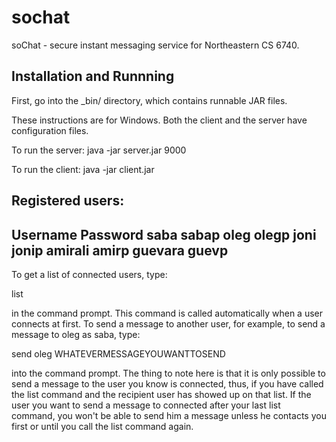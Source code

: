 sochat
======
soChat - secure instant messaging service for Northeastern CS 6740.

Installation and Runnning
-------------------------
First, go into the _bin/ directory, which contains runnable JAR files.

These instructions are for Windows. Both the client and the server have
configuration files.

To run the server: java -jar server.jar 9000

To run the client: java -jar client.jar


Registered users:
-------------------------------------------
Username          Password 
saba              sabap
oleg              olegp
joni              jonip
amirali           amirp
guevara           guevp
-------------------------------------------

To get a list of connected users, type: 

list 

in the command prompt. This command is called automatically when a 
user connects at first. To send a message to another user, for example, 
to send a message to oleg as saba, type: 

send oleg WHATEVERMESSAGEYOUWANTTOSEND

into the command prompt. The thing to note here is that it is only possible
to send a message to the user you know is connected, thus, if you have called
the list command and the recipient user has showed up on that list. If the user
you want to send a message to connected after your last list command, you
won't be able to send him a message unless he contacts you first or until you 
call the list command again.